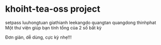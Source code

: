 # khoiht-tea-oss project
setpass
luuhongtuan
giathianh
leekangdo
quangtan
quangdong
thinhphat
Một thư viện giúp bạn tính tổng của 2 số bất kỳ

Đơn giản, dễ dùng, cực kỳ nhẹ!!!
